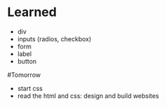 # Learned 
- div 
- inputs (radios, checkbox)
- form 
- label 
- button 

#Tomorrow 
- start css 
- read the html and css:  design and build websites 